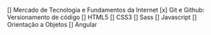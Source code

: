 [] Mercado de Tecnologia e Fundamentos da Internet
[x] Git e Github: Versionamento de código
[] HTML5
[] CSS3
[] Sass
[] Javascript
[] Orientação a Objetos
[] Angular